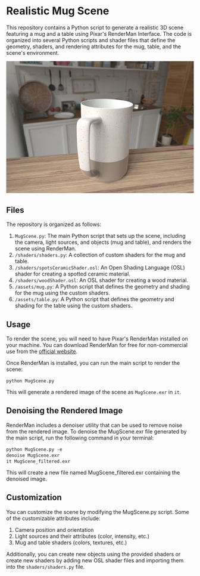 # Realistic Mug Scene

This repository contains a Python script to generate a realistic 3D scene featuring a mug and a table using Pixar's RenderMan Interface. The code is organized into several Python scripts and shader files that define the geometry, shaders, and rendering attributes for the mug, table, and the scene's environment.

![img1](/img/img1.jpg)

## Files

The repository is organized as follows:

1. `MugScene.py`: The main Python script that sets up the scene, including the camera, light sources, and objects (mug and table), and renders the scene using RenderMan.
2. `/shaders/shaders.py`: A collection of custom shaders for the mug and table.
3. `/shaders/spotsCeramicShader.osl`: An Open Shading Language (OSL) shader for creating a spotted ceramic material.
4. `/shaders/woodShader.osl`: An OSL shader for creating a wood material.
5. `/assets/mug.py`: A Python script that defines the geometry and shading for the mug using the custom shaders.
6. `/assets/table.py`: A Python script that defines the geometry and shading for the table using the custom shaders.

## Usage

To render the scene, you will need to have Pixar's RenderMan installed on your machine. You can download RenderMan for free for non-commercial use from the [official website](https://renderman.pixar.com/).

Once RenderMan is installed, you can run the main script to render the scene:

```
python MugScene.py
```

This will generate a rendered image of the scene as `MugScene.exr` in `it`.

## Denoising the Rendered Image

RenderMan includes a denoiser utility that can be used to remove noise from the rendered image. To denoise the MugScene.exr file generated by the main script, run the following command in your terminal:

```
python MugScene.py -e
denoise MugScene.exr
it MugScene_filtered.exr
```

This will create a new file named MugScene_filtered.exr containing the denoised image.

## Customization

You can customize the scene by modifying the MugScene.py script. Some of the customizable attributes include:

1. Camera position and orientation
2. Light sources and their attributes (color, intensity, etc.)
3. Mug and table shaders (colors, textures, etc.)

Additionally, you can create new objects using the provided shaders or create new shaders by adding new OSL shader files and importing them into the `shaders/shaders.py` file.
